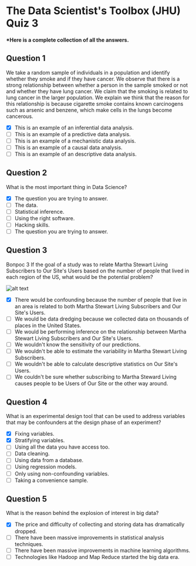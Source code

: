 # The Data Scientist's Toolbox (JHU) Quiz 3
#### *Here is a complete collection of all the answers.

Question 1
----------
We take a random sample of individuals in a population and identify whether they smoke and if they have cancer. We observe that there is a strong relationship between whether a person in the sample smoked or not and whether they have lung cancer. We claim that the smoking is related to lung cancer in the larger population. We explain we think that the reason for this relationship is because cigarette smoke contains known carcinogens such as arsenic and benzene, which make cells in the lungs become cancerous.

- [x] This is an example of an inferential data analysis.
- [ ] This is an example of a predictive data analysis.
- [ ] This is an example of a mechanistic data analysis.
- [ ] This is an example of a causal data analysis.
- [ ] This is an example of an descriptive data analysis.

Question 2
----------
What is the most important thing in Data Science?

- [x] The question you are trying to answer.
- [ ] The data.
- [ ] Statistical inference.
- [ ] Using the right software.
- [ ] Hacking skills.
- [ ] The question you are trying to answer.

Question 3
----------
Вопрос 3
If the goal of a study was to relate Martha Stewart Living Subscribers to Our Site's Users based on the number of people that lived in each region of the US, what would be the potential problem?

![alt text](https://imgs.xkcd.com/comics/heatmap.png "Source: http://xkcd.com/1138/")

- [x] There would be confounding because the number of people that live in an area is related to both Martha Stewart Living Subscribers and Our Site's Users.
- [ ] We would be data dredging because we collected data on thousands of places in the United States.
- [ ] We would be performing inference on the relationship between Martha Stewart Living Subscribers and Our Site's Users.
- [ ] We wouldn't know the sensitivity of our predictions.
- [ ] We wouldn't be able to estimate the variability in Martha Stewart Living Subscribers.
- [ ] We wouldn't be able to calculate descriptive statistics on Our Site's Users.
- [ ] We couldn't be sure whether subscribing to Martha Steward Living causes people to be Users of Our Site or the other way around.

Question 4
----------
What is an experimental design tool that can be used to address variables that may be confounders at the design phase of an experiment?

- [x] Fixing variables.
- [x] Stratifying variables.
- [ ] Using all the data you have access too.
- [ ] Data cleaning.
- [ ] Using data from a database.
- [ ] Using regression models.
- [ ] Only using non-confounding variables.
- [ ] Taking a convenience sample.

Question 5
----------
What is the reason behind the explosion of interest in big data?

- [x] The price and difficulty of collecting and storing data has dramatically dropped.
- [ ] There have been massive improvements in statistical analysis techniques.
- [ ] There have been massive improvements in machine learning algorithms.
- [ ] Technologies like Hadoop and Map Reduce started the big data era.
